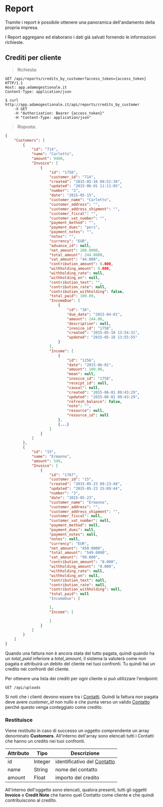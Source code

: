 <a name="Report"></a>
# Report

Tramite i report è possibile ottenere una panoramica dell'andamento della propria impresa. 

I Report aggregano ed elaborano i dati già salvati fornendo le informazioni richieste.

## Crediti per cliente

> Richiesta: 

```http
GET /api/reports/credits_by_customer?access_token={access_token} HTTP/1.1
Host: app.adamogestionale.it
Content-Type: application/json
```

```shell
$ curl 
http://app.adamogestionale.it/api/reports/credits_by_customer
	-X GET
	-H "Authorization: Bearer {access_token}"
	-H "Content-Type: application/json"
```

> Risposta: 

```json
{
    "Customers": [
        {
            "id": "714",
            "name": "Carletto",
            "amount": 9488,
            "Invoice": [
                {
                    "id": "1758",
                    "customer_id": "714",
                    "created": "2015-05-16 09:52:30",
                    "updated": "2015-06-01 11:11:05",
                    "number": "2",
                    "date": "2015-05-15",
                    "customer_name": "Carletto",
                    "customer_address": "",
                    "customer_address_shipment": "",
                    "customer_fiscal": "",
                    "customer_vat_number": "",
                    "payment_method": "",
                    "payment_dues": "pers",
                    "payment_notes": "",
                    "notes": "",
                    "currency": "EUR",
                    "advance_id": null,
                    "net_amount": 200.0000,
                    "total_amount": 244.0000,
                    "vat_amount": "44.000",
                    "contribution_amount": 0.000,
                    "withholding_amount": 0.000,
                    "withholding_rate": null,
                    "withholding_on": null,
                    "contribution_text": "",
                    "contribution_rate": null,
                    "contribution_withholding": false,
                    "total_paid": 100.00,
                    "IncomeDue": [
                        {
                            "id": "36",
                            "due_date": "2015-04-01",
                            "amount": 244.00,
                            "description": null,
                            "invoice_id": "1758",
                            "created": "2015-05-18 13:54:31",
                            "updated": "2015-05-18 13:55:55"
                        }
                    ],
                    "Income": [
                        {
                            "id": "1256",
                            "date": "2015-06-01",
                            "amount": 100.00,
                            "mean": null,
                            "invoice_id": "1758",
                            "receipt_id": null,
                            "causal": null,
                            "created": "2015-06-01 09:43:29",
                            "updated": "2015-06-01 09:43:29",
                            "refresh_balance": false,
                            "note": "",
                            "resource": null,
                            "resource_id": null
                        },
                        {...}
                    ]
                }
            ]
        },
        {
            "id": "15",
            "name": "Ermanno",
            "amount": 549,
            "Invoice": [
                {
                    "id": "1767",
                    "customer_id": "15",
                    "created": "2015-05-23 09:23:48",
                    "updated": "2015-05-23 15:09:44",
                    "number": "3",
                    "date": "2015-05-23",
                    "customer_name": "Ermanno",
                    "customer_address": "",
                    "customer_address_shipment": "",
                    "customer_fiscal": null,
                    "customer_vat_number": null,
                    "payment_method": null,
                    "payment_dues": null,
                    "payment_notes": null,
                    "notes": null,
                    "currency": "EUR",
                    "net_amount": "450.0000",
                    "total_amount": "549.0000",
                    "vat_amount": "99.000",
                    "contribution_amount": "0.000",
                    "withholding_amount": "0.000",
                    "withholding_rate": null,
                    "withholding_on": null,
                    "contribution_text": null,
                    "contribution_rate": null,
                    "contribution_withholding": null,
                    "total_paid": null
                    "IncomeDue": [

                    ],
                    "Income": [

                    ]
                }
            ]
        }
    ]
}
```

Quando una fattura non è ancora stata del tutto pagata, quindi quando ha un *total_paid* inferiore a *total_amount*, il sistema la valuterà come non pagata e attribuirà un debito del cliente nei tuoi confronti. Tu quindi hai un credito nei confronti del cliente.

Per ottenere una lista dei crediti per ogni cliente si può utilizzare l'endpoint:

`GET /api/uploads`

Si noti che i clienti devono essere tra i [Contatti](#Contact). Quindi la fattura non pagata deve avere *customer_id* non nullo e che punta verso un valido [Contatto](#Contact) perché questo venga conteggiato come credito.


### Restituisce

Viene restituito in caso di successo un oggetto comprendente un array denominato **Customers**. All'interno dell'array sono elencati tutti i Contatti che hanno un credito nei tuoi confronti.

Attributo | Tipo | Descrizione
--------- | --- | ---
id | Integer | identificativo del [Contatto](#Contact)
name | String | nome del contatto
amount | Float | importo del credito

All'interno dell'oggetto sono elencati, qualora presenti, tutti gli oggetti **Invoice** e **Credit Note** che hanno quel Contatto come cliente e che quindi contribuiscono al credito.

